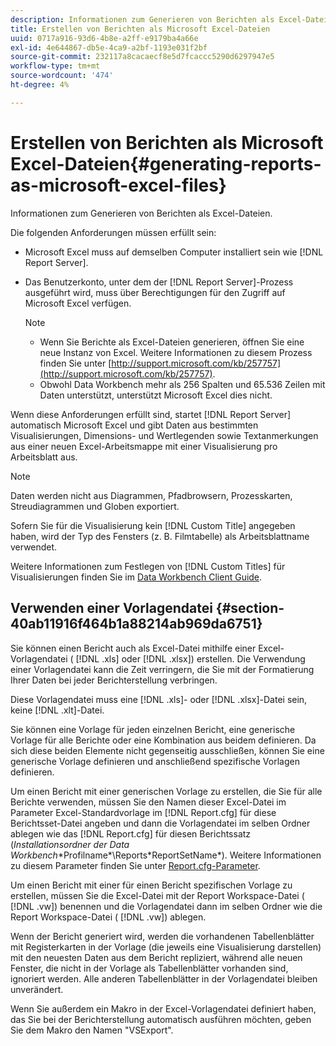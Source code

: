 ```yaml
---
description: Informationen zum Generieren von Berichten als Excel-Dateien.
title: Erstellen von Berichten als Microsoft Excel-Dateien
uuid: 0717a916-93d6-4b8e-a2ff-e9179ba4a66e
exl-id: 4e644867-db5e-4ca9-a2bf-1193e031f2bf
source-git-commit: 232117a8cacaecf8e5d7fcaccc5290d6297947e5
workflow-type: tm+mt
source-wordcount: '474'
ht-degree: 4%

---
```


# Erstellen von Berichten als Microsoft Excel-Dateien{#generating-reports-as-microsoft-excel-files}

Informationen zum Generieren von Berichten als Excel-Dateien.

Die folgenden Anforderungen müssen erfüllt sein:

* Microsoft Excel muss auf demselben Computer installiert sein wie [!DNL Report Server].
* Das Benutzerkonto, unter dem der [!DNL Report Server]-Prozess ausgeführt wird, muss über Berechtigungen für den Zugriff auf Microsoft Excel verfügen.

   >[!NOTE]
   >
   >
   >    
   >    
   >    * Wenn Sie Berichte als Excel-Dateien generieren, öffnen Sie eine neue Instanz von Excel. Weitere Informationen zu diesem Prozess finden Sie unter [http://support.microsoft.com/kb/257757](http://support.microsoft.com/kb/257757).
   >    * Obwohl Data Workbench mehr als 256 Spalten und 65.536 Zeilen mit Daten unterstützt, unterstützt Microsoft Excel dies nicht.


Wenn diese Anforderungen erfüllt sind, startet [!DNL Report Server] automatisch Microsoft Excel und gibt Daten aus bestimmten Visualisierungen, Dimensions- und Wertlegenden sowie Textanmerkungen aus einer neuen Excel-Arbeitsmappe mit einer Visualisierung pro Arbeitsblatt aus.

>[!NOTE]
>
>Daten werden nicht aus Diagrammen, Pfadbrowsern, Prozesskarten, Streudiagrammen und Globen exportiert.

Sofern Sie für die Visualisierung kein [!DNL Custom Title] angegeben haben, wird der Typ des Fensters (z. B. Filmtabelle) als Arbeitsblattname verwendet.

Weitere Informationen zum Festlegen von [!DNL Custom Titles] für Visualisierungen finden Sie im [Data Workbench Client Guide](https://experienceleague.adobe.com/docs/data-workbench/using/client/t-open-ins.html?lang=de).

## Verwenden einer Vorlagendatei {#section-40ab11916f464b1a88214ab969da6751}

Sie können einen Bericht auch als Excel-Datei mithilfe einer Excel-Vorlagendatei ( [!DNL .xls] oder [!DNL .xlsx]) erstellen. Die Verwendung einer Vorlagendatei kann die Zeit verringern, die Sie mit der Formatierung Ihrer Daten bei jeder Berichterstellung verbringen.

Diese Vorlagendatei muss eine [!DNL .xls]- oder [!DNL .xlsx]-Datei sein, keine [!DNL .xlt]-Datei.

Sie können eine Vorlage für jeden einzelnen Bericht, eine generische Vorlage für alle Berichte oder eine Kombination aus beidem definieren. Da sich diese beiden Elemente nicht gegenseitig ausschließen, können Sie eine generische Vorlage definieren und anschließend spezifische Vorlagen definieren.

Um einen Bericht mit einer generischen Vorlage zu erstellen, die Sie für alle Berichte verwenden, müssen Sie den Namen dieser Excel-Datei im Parameter Excel-Standardvorlage im [!DNL Report.cfg] für diese Berichtsset-Datei angeben und dann die Vorlagendatei im selben Ordner ablegen wie das [!DNL Report.cfg] für diesen Berichtssatz (*Installationsordner der Data Workbench*\*Profilname*\Reports\*ReportSetName*). Weitere Informationen zu diesem Parameter finden Sie unter [Report.cfg-Parameter](../../../../../home/c-rpt-oview/c-rpt-param-ref/c-rpt-param.md#concept-838e59d72d3f4cb29ee15f5c7eb0ceff).

Um einen Bericht mit einer für einen Bericht spezifischen Vorlage zu erstellen, müssen Sie die Excel-Datei mit der Report Workspace-Datei ( [!DNL .vw]) benennen und die Vorlagendatei dann im selben Ordner wie die Report Workspace-Datei ( [!DNL .vw]) ablegen.

Wenn der Bericht generiert wird, werden die vorhandenen Tabellenblätter mit Registerkarten in der Vorlage (die jeweils eine Visualisierung darstellen) mit den neuesten Daten aus dem Bericht repliziert, während alle neuen Fenster, die nicht in der Vorlage als Tabellenblätter vorhanden sind, ignoriert werden. Alle anderen Tabellenblätter in der Vorlagendatei bleiben unverändert.

Wenn Sie außerdem ein Makro in der Excel-Vorlagendatei definiert haben, das Sie bei der Berichterstellung automatisch ausführen möchten, geben Sie dem Makro den Namen &quot;VSExport&quot;.
